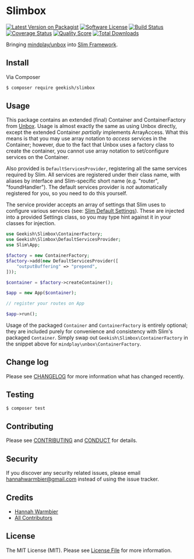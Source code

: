 # Slimbox

[![Latest Version on Packagist][ico-version]][link-packagist]
[![Software License][ico-license]](LICENSE.md)
[![Build Status][ico-travis]][link-travis]
[![Coverage Status][ico-coveralls]][link-coveralls]
[![Quality Score][ico-code-quality]][link-code-quality]
[![Total Downloads][ico-downloads]][link-downloads]

Bringing [mindplay/unbox][link-unbox] into [Slim Framework][link-slim].

## Install

Via Composer

``` bash
$ composer require geekish/slimbox
```

## Usage

This package contains an extended (final) Container and ContainerFactory from [Unbox][link-unbox]. Usage is almost exactly the same as using Unbox directly, except the extended Container _partially_ implements ArrayAccess. What this means is that you may use array notation to _access_ services in the Container; however, due to the fact that Unbox uses a factory class to create the container, you cannot use array notation to set/configure services on the Container.

Also provided is `DefaultServicesProvider`, registering all the same services required by Slim. All services are registered under their class name, with aliases by interface and Slim-specific short name (e.g. "router", "foundHandler"). The default services provider is _not_ automatically registered for you, so you need to do this yourself.

The service provider accepts an array of settings that Slim uses to configure various services (see: [Slim Default Settings](//www.slimframework.com/docs/objects/application.html#slim-default-settings)). These are injected into a provided Settings class, so you may type hint against it in your classes for injection.

``` php
use Geekish\Slimbox\ContainerFactory;
use Geekish\Slimbox\DefaultServicesProvider;
use Slim\App;

$factory = new ContainerFactory;
$factory->add(new DefaultServicesProvider([
    "outputBuffering" => "prepend",
]));

$container = $factory->createContainer();

$app = new App($container);

// register your routes on App

$app->run();
```

Usage of the packaged `Container` and `ContainerFactory` is entirely optional; they are included purely for convenience and consistency with Slim's packaged `Container`. Simply swap out `Geekish\Slimbox\ContainerFactory` in the snippet above for `mindplay\unbox\ContainerFactory`.

## Change log

Please see [CHANGELOG](CHANGELOG.md) for more information what has changed recently.

## Testing

``` bash
$ composer test
```

## Contributing

Please see [CONTRIBUTING](CONTRIBUTING.md) and [CONDUCT](CONDUCT.md) for details.

## Security

If you discover any security related issues, please email hannahwarmbier@gmail.com instead of using the issue tracker.

## Credits

- [Hannah Warmbier][link-author]
- [All Contributors][link-contributors]

## License

The MIT License (MIT). Please see [License File](LICENSE.md) for more information.

[ico-version]: https://img.shields.io/packagist/v/geekish/slimbox.svg?style=flat-square
[ico-license]: https://img.shields.io/badge/license-MIT-brightgreen.svg?style=flat-square
[ico-travis]: https://img.shields.io/travis/geekish/slimbox/master.svg?style=flat-square
[ico-coveralls]: https://coveralls.io/repos/github/geekish/slimbox/badge.svg
[ico-code-quality]: https://img.shields.io/scrutinizer/g/geekish/slimbox.svg?style=flat-square
[ico-downloads]: https://img.shields.io/packagist/dt/geekish/slimbox.svg?style=flat-square

[link-slim]: //github.com/slimphp/Slim
[link-unbox]: //github.com/mindplay-dk/unbox
[link-packagist]: //packagist.org/packages/geekish/slimbox
[link-travis]: //travis-ci.org/geekish/slimbox
[link-coveralls]: //coveralls.io/github/geekish/slimbox
[link-code-quality]: //scrutinizer-ci.com/g/geekish/slimbox
[link-downloads]: //packagist.org/packages/geekish/slimbox
[link-author]: //github.com/geekish
[link-contributors]: ../../contributors
